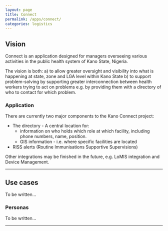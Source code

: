 ```yaml
---
layout: page
title: Connect
permalink: /apps/connect/
categories: logistics
---
```


## Vision

Connect is an application designed for managers overseeing various activities in the public health system of Kano State, Nigeria. 

The vision is both: 
a) to allow greater oversight and visibility into what is happening at state, zone and LGA level within Kano State
b) to support problem-solving by supporting greater interconnection between health workers trying to act on problems e.g. by providing them with a directory of who to contact for which problem. 

### Application

There are currently two major components to the Kano Connect project: 

* The directory - A central location for: 
  * information on who holds which role at which facility, including phone numbers, name, position. 
  * GIS information - i.e. where specific facilities are located 
* RISS alerts (Routine Immunisations Supportive Supervisions)

Other integrations may be finished in the future, e.g. LoMIS integration and Device Management. 

---

## Use cases

To be written…


### Personas

To be written…

---
